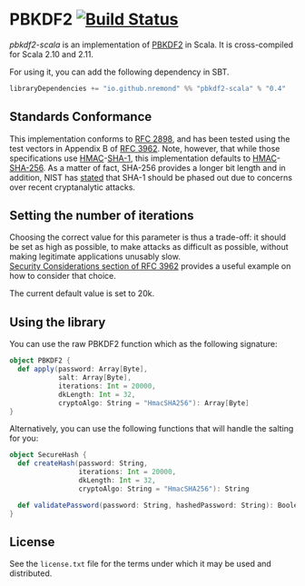 # PBKDF2 [![Build Status](https://travis-ci.org/nremond/pbkdf2-scala.svg?branch=master)](https://travis-ci.org/nremond/pbkdf2-scala)

*pbkdf2-scala* is an implementation of [PBKDF2] in Scala. It is cross-compiled for Scala 2.10 and 2.11.


For using it, you can add the following dependency in SBT.

```Scala
libraryDependencies += "io.github.nremond" %% "pbkdf2-scala" % "0.4"
```



## Standards Conformance

This implementation conforms to [RFC 2898][RFC-2898], and has been tested using the
test vectors in Appendix B of [RFC 3962][RFC-3962]. Note, however, that while
those specifications use [HMAC][HMAC]-[SHA-1][SHA1], this implementation
defaults to [HMAC][HMAC]-[SHA-256][SHA1]. As a matter of fact, SHA-256 provides 
a longer bit length and in addition, NIST has [stated][NIST] that SHA-1 should be phased out
due to concerns over recent cryptanalytic attacks.


## Setting the number of iterations

Choosing the correct value for this parameter is thus a trade-off: it
should be set as high as possible, to make attacks as difficult as possible,
without making legitimate applications unusably slow.  
[Security Considerations section of RFC 3962][ITERS] provides a useful example 
on how to consider that choice.

The current default value is set to 20k. 

## Using the library

You can use the raw PBKDF2 function which as the following signature:

```scala
object PBKDF2 {
  def apply(password: Array[Byte], 
            salt: Array[Byte], 
            iterations: Int = 20000, 
            dkLength: Int = 32, 
            cryptoAlgo: String = "HmacSHA256"): Array[Byte]
}
```

Alternatively, you can use the following functions that will handle the salting for you:

```scala
object SecureHash {
  def createHash(password: String,
                 iterations: Int = 20000,
                 dkLength: Int = 32,
                 cryptoAlgo: String = "HmacSHA256"): String

  def validatePassword(password: String, hashedPassword: String): Boolean
}
```

## License

See the `license.txt` file for the terms under which it may be used and distributed.





[PBKDF2]: http://en.wikipedia.org/wiki/PBKDF2 "Wikipedia: PBKDF2"
[RFC-2898]: http://tools.ietf.org/html/rfc2898 "RFC 2898"
[RFC-3962]: http://tools.ietf.org/html/rfc3962 "RFC 3962"
[SHA1]: http://en.wikipedia.org/wiki/SHA-1 "Wikipedia: SHA-1"
[HMAC]: http://tools.ietf.org/html/rfc2104 "RFC 2104"
[ITERS]: http://tools.ietf.org/html/rfc3962#page-6 "RFC 3962: Section 8"
[NIST]: http://csrc.nist.gov/groups/ST/hash/statement.html "NIST Comments on Cryptanalytic Attacks on SHA-1"
